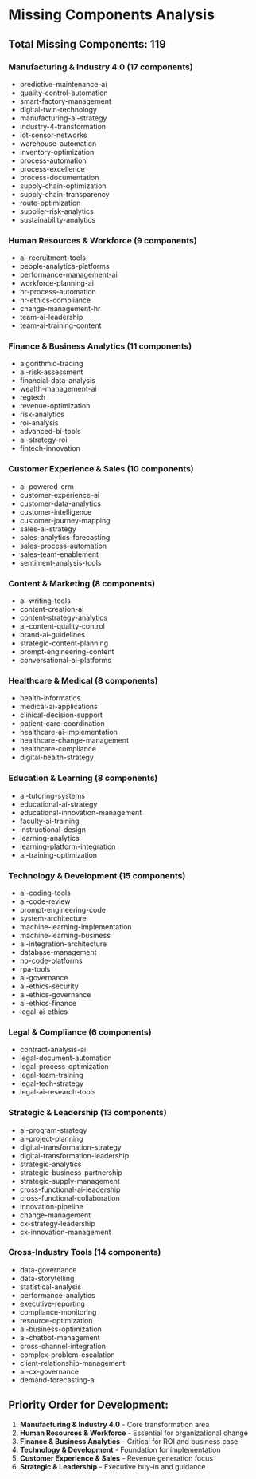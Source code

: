 # Missing Components Analysis

## Total Missing Components: 119

### Manufacturing & Industry 4.0 (17 components)
- predictive-maintenance-ai
- quality-control-automation
- smart-factory-management
- digital-twin-technology
- manufacturing-ai-strategy
- industry-4-transformation
- iot-sensor-networks
- warehouse-automation
- inventory-optimization
- process-automation
- process-excellence
- process-documentation
- supply-chain-optimization
- supply-chain-transparency
- route-optimization
- supplier-risk-analytics
- sustainability-analytics

### Human Resources & Workforce (9 components)
- ai-recruitment-tools
- people-analytics-platforms
- performance-management-ai
- workforce-planning-ai
- hr-process-automation
- hr-ethics-compliance
- change-management-hr
- team-ai-leadership
- team-ai-training-content

### Finance & Business Analytics (11 components)
- algorithmic-trading
- ai-risk-assessment
- financial-data-analysis
- wealth-management-ai
- regtech
- revenue-optimization
- risk-analytics
- roi-analysis
- advanced-bi-tools
- ai-strategy-roi
- fintech-innovation

### Customer Experience & Sales (10 components)
- ai-powered-crm
- customer-experience-ai
- customer-data-analytics
- customer-intelligence
- customer-journey-mapping
- sales-ai-strategy
- sales-analytics-forecasting
- sales-process-automation
- sales-team-enablement
- sentiment-analysis-tools

### Content & Marketing (8 components)
- ai-writing-tools
- content-creation-ai
- content-strategy-analytics
- ai-content-quality-control
- brand-ai-guidelines
- strategic-content-planning
- prompt-engineering-content
- conversational-ai-platforms

### Healthcare & Medical (8 components)
- health-informatics
- medical-ai-applications
- clinical-decision-support
- patient-care-coordination
- healthcare-ai-implementation
- healthcare-change-management
- healthcare-compliance
- digital-health-strategy

### Education & Learning (8 components)
- ai-tutoring-systems
- educational-ai-strategy
- educational-innovation-management
- faculty-ai-training
- instructional-design
- learning-analytics
- learning-platform-integration
- ai-training-optimization

### Technology & Development (15 components)
- ai-coding-tools
- ai-code-review
- prompt-engineering-code
- system-architecture
- machine-learning-implementation
- machine-learning-business
- ai-integration-architecture
- database-management
- no-code-platforms
- rpa-tools
- ai-governance
- ai-ethics-security
- ai-ethics-governance
- ai-ethics-finance
- legal-ai-ethics

### Legal & Compliance (6 components)
- contract-analysis-ai
- legal-document-automation
- legal-process-optimization
- legal-team-training
- legal-tech-strategy
- legal-ai-research-tools

### Strategic & Leadership (13 components)
- ai-program-strategy
- ai-project-planning
- digital-transformation-strategy
- digital-transformation-leadership
- strategic-analytics
- strategic-business-partnership
- strategic-supply-management
- cross-functional-ai-leadership
- cross-functional-collaboration
- innovation-pipeline
- change-management
- cx-strategy-leadership
- cx-innovation-management

### Cross-Industry Tools (14 components)
- data-governance
- data-storytelling
- statistical-analysis
- performance-analytics
- executive-reporting
- compliance-monitoring
- resource-optimization
- ai-business-optimization
- ai-chatbot-management
- cross-channel-integration
- complex-problem-escalation
- client-relationship-management
- ai-cx-governance
- demand-forecasting-ai

## Priority Order for Development:
1. **Manufacturing & Industry 4.0** - Core transformation area
2. **Human Resources & Workforce** - Essential for organizational change
3. **Finance & Business Analytics** - Critical for ROI and business case
4. **Technology & Development** - Foundation for implementation
5. **Customer Experience & Sales** - Revenue generation focus
6. **Strategic & Leadership** - Executive buy-in and guidance